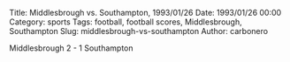 Title: Middlesbrough vs. Southampton, 1993/01/26
Date: 1993/01/26 00:00
Category: sports
Tags: football, football scores, Middlesbrough, Southampton
Slug: middlesbrough-vs-southampton
Author: carbonero


Middlesbrough 2 - 1 Southampton
